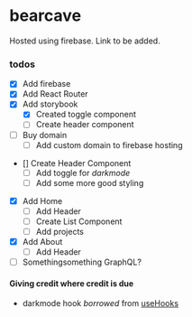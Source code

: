 # bearcave

Hosted using firebase. Link to be added.

### todos

- [x] Add firebase
- [x] Add React Router
- [x] Add storybook
  - [x] Created toggle component
  - [ ] Create header component
- [ ] Buy domain
  - [ ] Add custom domain to firebase hosting
- [] Create Header Component
  - [ ] Add toggle for _darkmode_
  - [ ] Add some more good styling
- [x] Add Home
  - [ ] Add Header
  - [ ] Create List Component
  - [ ] Add projects
- [x] Add About
  - [ ] Add Header
- [ ] Somethingsomething GraphQL?

#### Giving credit where credit is due

- darkmode hook _borrowed_ from [useHooks](https://usehooks.com/useDarkMode/)

